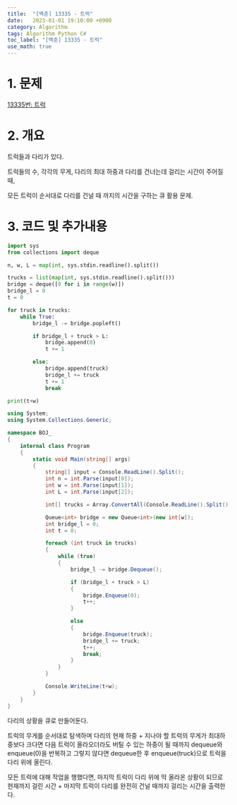 ```yaml
---
title:  "[백준] 13335 - 트럭"
date:   2023-01-01 19:10:00 +0900
category: Algorithm
tags: Algorithm Python C#
toc_label: "[백준] 13335 - 트럭"
use_math: true
---
```


# 1. 문제
[13335번: 트럭](https://www.acmicpc.net/problem/13335)



# 2. 개요
트럭들과 다리가 있다.

트럭들의 수, 각각의 무게, 다리의 최대 하중과 다리를 건너는데 걸리는 시간이 주어질 때,

모든 트럭이 순서대로 다리를 건널 때 까지의 시간을 구하는 큐 활용 문제.



# 3. 코드 및 추가내용
```python
import sys
from collections import deque

n, w, L = map(int, sys.stdin.readline().split())

trucks = list(map(int, sys.stdin.readline().split()))
bridge = deque([0 for i in range(w)])
bridge_l = 0
t = 0

for truck in trucks:
    while True:
        bridge_l -= bridge.popleft()

        if bridge_l + truck > L:
            bridge.append(0)
            t += 1

        else:
            bridge.append(truck)
            bridge_l += truck
            t += 1
            break

print(t+w)
```
   
```csharp
using System;
using System.Collections.Generic;

namespace BOJ_
{
	internal class Program
	{
		static void Main(string[] args)
		{
			string[] input = Console.ReadLine().Split();
			int n = int.Parse(input[0]);
			int w = int.Parse(input[1]);
			int L = int.Parse(input[2]);

			int[] trucks = Array.ConvertAll(Console.ReadLine().Split(), int.Parse);

			Queue<int> bridge = new Queue<int>(new int[w]);
			int bridge_l = 0;
			int t = 0;

			foreach (int truck in trucks)
			{
				while (true)
				{
					bridge_l -= bridge.Dequeue();

					if (bridge_l + truck > L)
					{
						bridge.Enqueue(0);
						t++;
					}

					else
					{
						bridge.Enqueue(truck);
						bridge_l += truck;
						t++;
						break;
					}
				}
			}

			Console.WriteLine(t+w);
		}
	}
}
```

다리의 상황을 큐로 만들어둔다.

트럭의 무게를 순서대로 탐색하며 다리의 현재 하중 + 지나야 할 트럭의 무게가 최대하중보다 크다면 다음 트럭이 올라오더라도 버틸 수 있는 하중이 될 때까지 dequeue와 enqueue(0)을 반복하고 그렇지 않다면 dequeue한 후 enqueue(truck)으로 트럭을 다리 위에 올린다.

모든 트럭에 대해 작업을 행했다면, 마지막 트럭이 다리 위에 막 올라온 상황이 되므로 현재까지 걸린 시간 + 마지막 트럭이 다리를 완전히 건널 때까지 걸리는 시간을 출력한다.